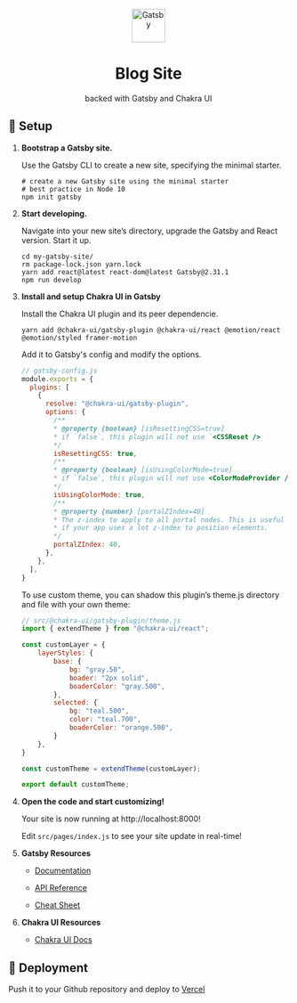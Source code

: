 <p align="center">
  <a href="https://www.gatsbyjs.com/?utm_source=starter&utm_medium=readme&utm_campaign=minimal-starter">
    <img alt="Gatsby" src="https://www.gatsbyjs.com/Gatsby-Monogram.svg" width="60" />
  </a>
</p>
<h1 align="center">
  Blog Site
</h1>
<p align="center">
  backed with Gatsby and Chakra UI
</p>

## 🚀 Setup

1.  **Bootstrap a Gatsby site.**

    Use the Gatsby CLI to create a new site, specifying the minimal starter.

    ```shell
    # create a new Gatsby site using the minimal starter
    # best practice in Node 10
    npm init gatsby
    ```

2.  **Start developing.**

    Navigate into your new site’s directory, upgrade the Gatsby and React version.
    Start it up.

    ```shell
    cd my-gatsby-site/
    rm package-lock.json yarn.lock
    yarn add react@latest react-dom@latest Gatsby@2.31.1
    npm run develop
    ```

3. **Install and setup Chakra UI in Gatsby**

    Install the Chakra UI plugin and its peer dependencie.

    ```shell
    yarn add @chakra-ui/gatsby-plugin @chakra-ui/react @emotion/react @emotion/styled framer-motion
    ```
    Add it to Gatsby\'s config and modify the options.

    ```javascript
    // gatsby-config.js
    module.exports = {
      plugins: [
        {
          resolve: "@chakra-ui/gatsby-plugin",
          options: {
            /**
            * @property {boolean} [isResettingCSS=true]
            * if `false`, this plugin will not use `<CSSReset />
            */
            isResettingCSS: true,
            /**
            * @property {boolean} [isUsingColorMode=true]
            * if `false`, this plugin will not use <ColorModeProvider />
            */
            isUsingColorMode: true,
            /**
            * @property {number} [portalZIndex=40]
            * The z-index to apply to all portal nodes. This is useful
            * if your app uses a lot z-index to position elements.
            */
            portalZIndex: 40,
          },
        },
      ],
    }
    ```
    To use custom theme, you can shadow this plugin’s theme.js directory and file with your own theme:

    ```javascript
    // src/@chakra-ui/gatsby-plugin/theme.js
    import { extendTheme } from "@chakra-ui/react";

    const customLayer = {
        layerStyles: {
            base: {
                bg: "gray.50",
                boader: "2px solid",
                boaderColor: "gray.500",
            },
            selected: {
                bg: "teal.500",
                color: "teal.700",
                boaderColor: "orange.500",
            }
        },
    }

    const customTheme = extendTheme(customLayer);

    export default customTheme;
    ```

3.  **Open the code and start customizing!**

    Your site is now running at http://localhost:8000!

    Edit `src/pages/index.js` to see your site update in real-time!

4.  **Gatsby Resources**

    - [Documentation](https://www.gatsbyjs.com/docs/?utm_source=starter&utm_medium=readme&utm_campaign=minimal-starter)

    - [API Reference](https://www.gatsbyjs.com/docs/api-reference/?utm_source=starter&utm_medium=readme&utm_campaign=minimal-starter)

    - [Cheat Sheet](https://www.gatsbyjs.com/docs/cheat-sheet/?utm_source=starter&utm_medium=readme&utm_campaign=minimal-starter)

5.  **Chakra UI Resources**

    - [Chakra UI Docs](https://chakra-ui.com/docs/getting-started)

## 🚀 Deployment

Push it to your Github repository and deploy to [Vercel](https://vercel.com/dashboard)
